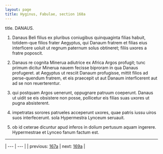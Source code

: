 ```yaml
---
layout: page
title: Hyginus, Fabulae, section 168a
---
```


title. DANAUS.



1. Danaus Beli filius ex pluribus coniugibus quinquaginta filias habuit, totidem-que filios frater Aegyptus, qui Danaum fratrem et filias eius interficere uoluit ut regnum paternum solus obtineret; filiis uxores a fratre poposcit.



2. Danaus re cognita Minerua adiutrice ex Africa Argos profugit; tunc primum dicitur Minerua nauem fecisse biproram in qua Danaus profugeret. at Aegyptus ut resciit Danaum profugisse, mittit filios ad perse-quendum fratrem, et eis praecepit ut aut Danaum interficerent aut ad se non reuerterentur.



3. qui postquam Argos uenerunt, oppugnare patruum coeperunt. Danaus ut uidit se eis obsistere non posse, pollicetur eis filias suas uxores ut pugna absisterent.



4. impetratas sorores patrueles acceperunt uxores, quae patris iussu uiros suos interfecerunt. sola Hypermestra Lynceum seruauit.



5. ob id ceterae dicuntur apud inferos in dolium pertusum aquam ingerere. Hypermestrae et Lynceo fanum factum est.



---

| --- | --- |
| previous: [167a](../167a/) | next: [169a](../169a/) |